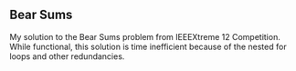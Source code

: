 ## Bear Sums
My solution to the Bear Sums problem from IEEEXtreme 12 Competition. While functional, this solution is time inefficient because
of the nested for loops and other redundancies. 
